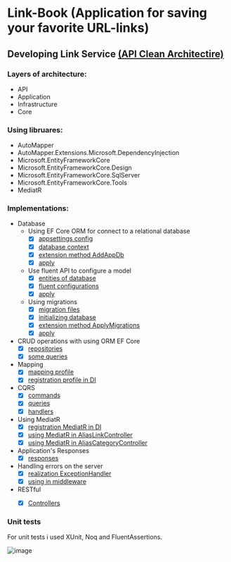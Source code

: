 # Link-Book (Application for saving your favorite URL-links)

## Developing Link Service [(API Clean Architectire)](https://github.com/Grizzly-Alex/Link-Book/tree/feature/clean_architecture/src/Services/Link)
### Layers of architecture:
- API
- Application
- Infrastructure
- Core

### Using libruares:
* AutoMapper
* AutoMapper.Extensions.Microsoft.DependencyInjection
* Microsoft.EntityFrameworkCore
* Microsoft.EntityFrameworkCore.Design
* Microsoft.EntityFrameworkCore.SqlServer
* Microsoft.EntityFrameworkCore.Tools
* MediatR

### Implementations:
* Database
  + Using EF Core ORM for connect to a relational database
    - [x] [appsettings config](https://github.com/Grizzly-Alex/Link-Book/blob/feature/clean_architecture/src/Services/Link/Link.API/appsettings.Development.json)
    - [x] [database context](https://github.com/Grizzly-Alex/Link-Book/blob/feature/clean_architecture/src/Services/Link/Link.Infrastructure/Data/AppDbContext.cs)
    - [x] [extension method AddAppDb](https://github.com/Grizzly-Alex/Link-Book/blob/feature/clean_architecture/src/Services/Link/Link.API/Configurations/ConfigureDb.cs)
    - [x] [apply](https://github.com/Grizzly-Alex/Link-Book/blob/feature/clean_architecture/src/Services/Link/Link.API/Program.cs)
      
  + Use fluent API to configure a model
     - [x] [entities of database](https://github.com/Grizzly-Alex/Link-Book/tree/feature/clean_architecture/src/Services/Link/Link.Core/Entities)
     - [x] [fluent configurations](https://github.com/Grizzly-Alex/Link-Book/tree/feature/clean_architecture/src/Services/Link/Link.Infrastructure/Data/Configurations)
     - [x] [apply](https://github.com/Grizzly-Alex/Link-Book/blob/feature/clean_architecture/src/Services/Link/Link.Infrastructure/Data/AppDbContext.cs)
  
  + Using migrations
     - [x] [migration files](https://github.com/Grizzly-Alex/Link-Book/tree/feature/clean_architecture/src/Services/Link/Link.Infrastructure/Data/Migrations)
     - [x] [initializing database](https://github.com/Grizzly-Alex/Link-Book/blob/feature/clean_architecture/src/Services/Link/Link.Infrastructure/Data/Initializer.cs)
     - [x] [extension method ApplyMigrations](https://github.com/Grizzly-Alex/Link-Book/blob/feature/clean_architecture/src/Services/Link/Link.API/Configurations/ConfigureDb.cs)
     - [x] [apply](https://github.com/Grizzly-Alex/Link-Book/blob/feature/clean_architecture/src/Services/Link/Link.API/Program.cs)

* CRUD operations with using ORM EF Core
  - [x] [repositories](https://github.com/Grizzly-Alex/Link-Book/tree/feature/clean_architecture/src/Services/Link/Link.Infrastructure/Repositories)
  - [x] [some queries](https://github.com/Grizzly-Alex/Link-Book/tree/feature/clean_architecture/src/Services/Link/Link.Infrastructure/Queries)

* Mapping
  - [x] [mapping profile](https://github.com/Grizzly-Alex/Link-Book/blob/feature/clean_architecture/src/Services/Link/Link.Application/Utilities/MappingProfile.cs)
  - [x] [registration profile in DI](https://github.com/Grizzly-Alex/Link-Book/blob/feature/clean_architecture/src/Services/Link/Link.API/Configurations/ConfigureServices.cs)
 
* CQRS
  - [x] [commands](https://github.com/Grizzly-Alex/Link-Book/tree/feature/clean_architecture/src/Services/Link/Link.Application/Commands)
  - [x] [queries](https://github.com/Grizzly-Alex/Link-Book/tree/feature/clean_architecture/src/Services/Link/Link.Application/Queries)
  - [x] [handlers](https://github.com/Grizzly-Alex/Link-Book/tree/feature/clean_architecture/src/Services/Link/Link.Application/Handlers)

* Using MediatR
  - [x] [registration MediatR in DI](https://github.com/Grizzly-Alex/Link-Book/blob/feature/clean_architecture/src/Services/Link/Link.API/Configurations/ConfigureServices.cs)
  - [x] [using MediatR in AliasLinkController](https://github.com/Grizzly-Alex/Link-Book/blob/feature/clean_architecture/src/Services/Link/Link.API/Controllers/AliasLinkController.cs)
  - [x] [using MediatR in AliasCategoryController](https://github.com/Grizzly-Alex/Link-Book/blob/feature/clean_architecture/src/Services/Link/Link.API/Controllers/AliasCategoryController.cs)

* Application's Responses
  - [x] [responses](https://github.com/Grizzly-Alex/Link-Book/tree/feature/clean_architecture/src/Services/Link/Link.Application/Responses)

* Handling errors on the server
  - [x] [realization ExceptionHandler](https://github.com/Grizzly-Alex/Link-Book/blob/feature/clean_architecture/src/Services/Link/Link.API/Utilities/ExceptionHandler.cs)
  - [x] [using in middleware](https://github.com/Grizzly-Alex/Link-Book/blob/feature/clean_architecture/src/Services/Link/Link.API/Program.cs)

* RESTful
  - [x] [Controllers](https://github.com/Grizzly-Alex/Link-Book/tree/feature/clean_architecture/src/Services/Link/Link.API/Controllers)


### Unit tests
For unit tests i used XUnit, Noq and FluentAssertions.

![image](https://github.com/user-attachments/assets/085293fb-4f5f-4c2b-8426-8fa7b42ec7b6)








